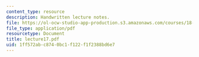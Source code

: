 ```yaml
---
content_type: resource
description: Handwritten lecture notes.
file: https://ol-ocw-studio-app-production.s3.amazonaws.com/courses/18-704-seminar-in-algebra-and-number-theory-rational-points-on-elliptic-curves-fall-2004/1ff572abc8740bc1f122f1f2388bd6e7_lecture17.pdf
file_type: application/pdf
resourcetype: Document
title: lecture17.pdf
uid: 1ff572ab-c874-0bc1-f122-f1f2388bd6e7
---
```


